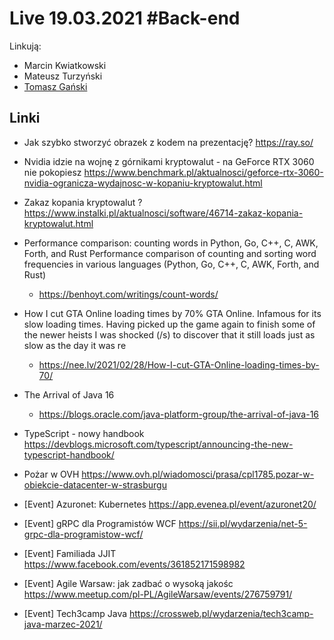 # Live 19.03.2021 #Back-end

Linkują:

- Marcin Kwiatkowski
- Mateusz Turzyński
- [Tomasz Gański](https://www.linkedin.com/in/tomaszganski)

## Linki

- Jak szybko stworzyć obrazek z kodem na prezentację?
  https://ray.so/

- Nvidia idzie na wojnę z górnikami kryptowalut - na GeForce RTX 3060 nie pokopiesz
  https://www.benchmark.pl/aktualnosci/geforce-rtx-3060-nvidia-ogranicza-wydajnosc-w-kopaniu-kryptowalut.html

- Zakaz kopania kryptowalut ?
  https://www.instalki.pl/aktualnosci/software/46714-zakaz-kopania-kryptowalut.html

- Performance comparison: counting words in Python, Go, C++, C, AWK, Forth, and Rust
  Performance comparison of counting and sorting word frequencies in various languages (Python, Go, C++, C, AWK, Forth, and Rust)

  - https://benhoyt.com/writings/count-words/

- How I cut GTA Online loading times by 70%
  GTA Online. Infamous for its slow loading times. Having picked up the game again to finish some of the newer heists I was shocked (/s) to discover that it still loads just as slow as the day it was re

  - https://nee.lv/2021/02/28/How-I-cut-GTA-Online-loading-times-by-70/

- The Arrival of Java 16
  - https://blogs.oracle.com/java-platform-group/the-arrival-of-java-16
- TypeScript - nowy handbook
  https://devblogs.microsoft.com/typescript/announcing-the-new-typescript-handbook/

- Pożar w OVH
  https://www.ovh.pl/wiadomosci/prasa/cpl1785.pozar-w-obiekcie-datacenter-w-strasburgu

- [Event] Azuronet: Kubernetes
  https://app.evenea.pl/event/azuronet20/

- [Event] gRPC dla Programistów WCF
  https://sii.pl/wydarzenia/net-5-grpc-dla-programistow-wcf/

- [Event] Familiada JJIT
  https://www.facebook.com/events/361852171598982

- [Event] Agile Warsaw: jak zadbać o wysoką jakośc
  https://www.meetup.com/pl-PL/AgileWarsaw/events/276759791/

- [Event] Tech3camp Java
  https://crossweb.pl/wydarzenia/tech3camp-java-marzec-2021/
